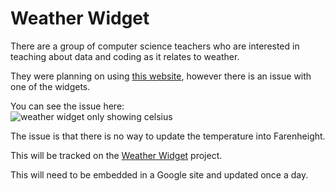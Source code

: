 # Weather Widget

There are a group of computer science teachers who are interested in teaching about data and coding as it relates to weather. 

They were planning on using [this website](https://sites.google.com/sandi.net/csweather), however there is an issue with one of the widgets.

You can see the issue here:  
![weather widget only showing celsius](https://github.com/drguthals/buildwithdrg/blob/main/weather-widget/weather-widget-issue.png?raw=true)

The issue is that there is no way to update the temperature into Farenheight. 

This will be tracked on the [Weather Widget](https://github.com/drguthals/buildwithdrg/projects/1) project.

This will need to be embedded in a Google site and updated once a day.

